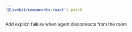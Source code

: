 ```yaml
---
'@livekit/components-react': patch
---
```


Add explicit failure when agent disconnects from the room
